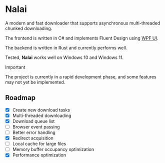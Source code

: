# Nalai

A modern and fast downloader that supports asynchronous multi-threaded chunked downloading.

The frontend is written in C# and implements Fluent Design using [WPF UI](https://github.com/lepoco/wpfui).

The backend is written in Rust and currently performs well.

Tested, **Nalai** works well on Windows 10 and Windows 11.

> [!IMPORTANT]
> The project is currently in a rapid development phase, and some features may not yet be implemented.

## Roadmap

- [x] Create new download tasks
- [x] Multi-threaded downloading
- [x] Download queue list
- [ ] Browser event passing
- [ ] Better error handling
- [x] Redirect acquisition
- [ ] Local cache for large files
- [ ] Memory buffer occupancy optimization
- [x] Performance optimization
 
